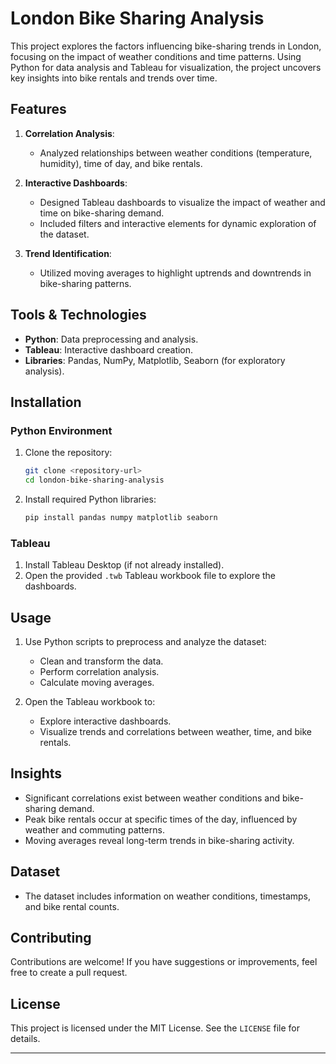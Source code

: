 # London Bike Sharing Analysis

This project explores the factors influencing bike-sharing trends in London, focusing on the impact of weather conditions and time patterns. Using Python for data analysis and Tableau for visualization, the project uncovers key insights into bike rentals and trends over time.

## Features

1. **Correlation Analysis**: 
   - Analyzed relationships between weather conditions (temperature, humidity), time of day, and bike rentals.

2. **Interactive Dashboards**:
   - Designed Tableau dashboards to visualize the impact of weather and time on bike-sharing demand.
   - Included filters and interactive elements for dynamic exploration of the dataset.

3. **Trend Identification**:
   - Utilized moving averages to highlight uptrends and downtrends in bike-sharing patterns.

## Tools & Technologies
- **Python**: Data preprocessing and analysis.
- **Tableau**: Interactive dashboard creation.
- **Libraries**: Pandas, NumPy, Matplotlib, Seaborn (for exploratory analysis).

## Installation

### Python Environment
1. Clone the repository:
   ```bash
   git clone <repository-url>
   cd london-bike-sharing-analysis
   ```

2. Install required Python libraries:
   ```bash
   pip install pandas numpy matplotlib seaborn
   ```

### Tableau
1. Install Tableau Desktop (if not already installed).
2. Open the provided `.twb` Tableau workbook file to explore the dashboards.

## Usage
1. Use Python scripts to preprocess and analyze the dataset:
   - Clean and transform the data.
   - Perform correlation analysis.
   - Calculate moving averages.

2. Open the Tableau workbook to:
   - Explore interactive dashboards.
   - Visualize trends and correlations between weather, time, and bike rentals.

## Insights
- Significant correlations exist between weather conditions and bike-sharing demand.
- Peak bike rentals occur at specific times of the day, influenced by weather and commuting patterns.
- Moving averages reveal long-term trends in bike-sharing activity.

## Dataset
- The dataset includes information on weather conditions, timestamps, and bike rental counts. 

## Contributing
Contributions are welcome! If you have suggestions or improvements, feel free to create a pull request.

## License
This project is licensed under the MIT License. See the `LICENSE` file for details.

---



